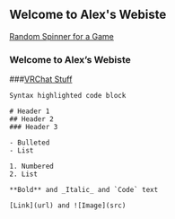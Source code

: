 ## Welcome to Alex's Webiste



[Random Spinner for a Game](/index2.html)


### Welcome to Alex’s Webiste
###[VRChat Stuff](/VRChat.md)

```
Syntax highlighted code block

# Header 1
## Header 2
### Header 3

- Bulleted
- List

1. Numbered
2. List

**Bold** and _Italic_ and `Code` text

[Link](url) and ![Image](src)
```

